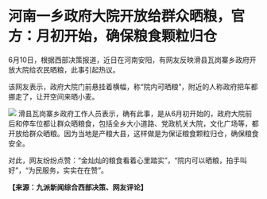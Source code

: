 

# 河南一乡政府大院开放给群众晒粮，官方：月初开始，确保粮食颗粒归仓

6月10日，根据西部决策报道，近日在河南安阳，有网友反映滑县瓦岗寨乡政府开放大院给农民晒粮，此事引起热议。

该网友表示，政府大院门前悬挂着横幅，称“院内可晒粮”，附近的人称政府把车都挪走了，让开空间来晒小麦。

![](https://inews.gtimg.com/om_bt/OrsRSJvX_AIx0h4brxcfa42hlpCP7PwUD3NCBqOqPAs9UAA/1000)
滑县瓦岗寨乡政府工作人员表示，确有此事，是从6月初开始的，政府大院前后和停车位都让群众晒粮食，包括全乡大小道路、党政机关大院，文化广场等，都开放给群众晒粮。因为当地是产粮大县，这样做是为保证粮食颗粒归仓，确保粮食安全。

对此，网友纷纷点赞：“金灿灿的粮食看着心里踏实”，“院内可以晒粮，拍手叫好”，“为民服务，实实在在赞”。

**【来源：九派新闻综合西部决策、网友评论】**

